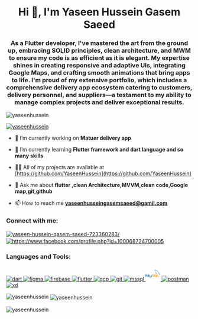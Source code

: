 <h1 align="center">Hi 👋, I'm Yaseen Hussein Gasem Saeed</h1>
<h3 align="center">As a Flutter developer, I've mastered the art from the ground up, embracing SOLID principles, clean architecture, and MWM to ensure my code is as efficient as it is elegant. My expertise shines in creating responsive and adaptive Uls, integrating Google Maps, and crafting smooth animations that bring apps to life. I'm proud of my extensive portfolio, which includes a comprehensive delivery app ecosystem catering to customers, delivery personnel, and suppliers—a testament to my ability to manage complex projects and deliver exceptional results.</h3>

<p align="left"> <img src="https://komarev.com/ghpvc/?username=yaseenhussein&label=Profile%20views&color=0e75b6&style=flat" alt="yaseenhussein" /> </p>

<p align="left"> <a href="https://github.com/ryo-ma/github-profile-trophy"><img src="https://github-profile-trophy.vercel.app/?username=yaseenhussein" alt="yaseenhussein" /></a> </p>

- 🔭 I’m currently working on **Matuer delivery app**

- 🌱 I’m currently learning **Flutter framework and dart language and so many skills**

- 👨‍💻 All of my projects are available at [https://github.com/YaseenHussein](https://github.com/YaseenHussein)

- 💬 Ask me about **flutter ,clean Architecture,MVVM,clean code,Google map,git,github**

- 📫 How to reach me **yaseenhusseingasemsaeed@gamil.com**

<h3 align="left">Connect with me:</h3>
<p align="left">
<a href="https://linkedin.com/in/yaseen-hussein-qasem-saeed-723360283/" target="blank"><img align="center" src="https://raw.githubusercontent.com/rahuldkjain/github-profile-readme-generator/master/src/images/icons/Social/linked-in-alt.svg" alt="yaseen-hussein-qasem-saeed-723360283/" height="30" width="40" /></a>
<a href="https://fb.com/https://www.facebook.com/profile.php?id=100068724700005" target="blank"><img align="center" src="https://raw.githubusercontent.com/rahuldkjain/github-profile-readme-generator/master/src/images/icons/Social/facebook.svg" alt="https://www.facebook.com/profile.php?id=100068724700005" height="30" width="40" /></a>
</p>

<h3 align="left">Languages and Tools:</h3>
<p align="left"> <a href="https://dart.dev" target="_blank" rel="noreferrer"> <img src="https://www.vectorlogo.zone/logos/dartlang/dartlang-icon.svg" alt="dart" width="40" height="40"/> </a> <a href="https://www.figma.com/" target="_blank" rel="noreferrer"> <img src="https://www.vectorlogo.zone/logos/figma/figma-icon.svg" alt="figma" width="40" height="40"/> </a> <a href="https://firebase.google.com/" target="_blank" rel="noreferrer"> <img src="https://www.vectorlogo.zone/logos/firebase/firebase-icon.svg" alt="firebase" width="40" height="40"/> </a> <a href="https://flutter.dev" target="_blank" rel="noreferrer"> <img src="https://www.vectorlogo.zone/logos/flutterio/flutterio-icon.svg" alt="flutter" width="40" height="40"/> </a> <a href="https://cloud.google.com" target="_blank" rel="noreferrer"> <img src="https://www.vectorlogo.zone/logos/google_cloud/google_cloud-icon.svg" alt="gcp" width="40" height="40"/> </a> <a href="https://git-scm.com/" target="_blank" rel="noreferrer"> <img src="https://www.vectorlogo.zone/logos/git-scm/git-scm-icon.svg" alt="git" width="40" height="40"/> </a> <a href="https://www.microsoft.com/en-us/sql-server" target="_blank" rel="noreferrer"> <img src="https://www.svgrepo.com/show/303229/microsoft-sql-server-logo.svg" alt="mssql" width="40" height="40"/> </a> <a href="https://www.mysql.com/" target="_blank" rel="noreferrer"> <img src="https://raw.githubusercontent.com/devicons/devicon/master/icons/mysql/mysql-original-wordmark.svg" alt="mysql" width="40" height="40"/> </a> <a href="https://postman.com" target="_blank" rel="noreferrer"> <img src="https://www.vectorlogo.zone/logos/getpostman/getpostman-icon.svg" alt="postman" width="40" height="40"/> </a> <a href="https://www.adobe.com/products/xd.html" target="_blank" rel="noreferrer"> <img src="https://cdn.worldvectorlogo.com/logos/adobe-xd.svg" alt="xd" width="40" height="40"/> </a> </p>

<p><img align="left" src="https://github-readme-stats.vercel.app/api/top-langs?username=yaseenhussein&show_icons=true&locale=en&layout=compact" alt="yaseenhussein" /></p>

<p>&nbsp;<img align="center" src="https://github-readme-stats.vercel.app/api?username=yaseenhussein&show_icons=true&locale=en" alt="yaseenhussein" /></p>

<p><img align="center" src="https://github-readme-streak-stats.herokuapp.com/?user=yaseenhussein&" alt="yaseenhussein" /></p>
